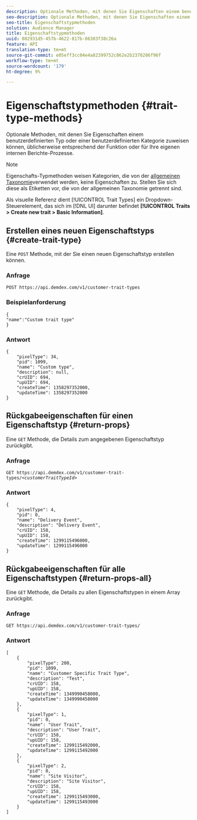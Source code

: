 ```yaml
---
description: Optionale Methoden, mit denen Sie Eigenschaften einem benutzerdefinierten Typ oder einer benutzerdefinierten Kategorie zuweisen können, üblicherweise entsprechend der Funktion oder für Ihre eigenen internen Berichte-Prozesse.
seo-description: Optionale Methoden, mit denen Sie Eigenschaften einem benutzerdefinierten Typ oder einer benutzerdefinierten Kategorie zuweisen können, üblicherweise entsprechend der Funktion oder für Ihre eigenen internen Berichte-Prozesse.
seo-title: Eigenschaftstypmethoden
solution: Audience Manager
title: Eigenschaftstypmethoden
uuid: 082931d5-457b-4622-817b-86303f38c26a
feature: API
translation-type: tm+mt
source-git-commit: e05eff3cc04e4a82399752c862e2b2370286f96f
workflow-type: tm+mt
source-wordcount: '179'
ht-degree: 9%

---
```



# Eigenschaftstypmethoden {#trait-type-methods}

Optionale Methoden, mit denen Sie Eigenschaften einem benutzerdefinierten Typ oder einer benutzerdefinierten Kategorie zuweisen können, üblicherweise entsprechend der Funktion oder für Ihre eigenen internen Berichte-Prozesse.

<!-- c_rest_api_trait_types_intro.xml -->

>[!NOTE]
>
>Eigenschafts-Typmethoden weisen Kategorien, die von der [allgemeinen Taxonomie](../../api/rest-api-main/aam-api-taxonomy.md#taxonomic-api-methods)verwendet werden, keine Eigenschaften zu. Stellen Sie sich diese als Etiketten vor, die von der allgemeinen Taxonomie getrennt sind.

Als visuelle Referenz dient [!UICONTROL Trait Types] ein Dropdown-Steuerelement, das sich im [!DNL UI] darunter befindet **[!UICONTROL Traits > Create new trait > Basic Information]**.

## Erstellen eines neuen Eigenschaftstyps {#create-trait-type}

Eine `POST` Methode, mit der Sie einen neuen Eigenschaftstyp erstellen können.

<!-- r_rest_api_create_trait_type.xml -->

### Anfrage

`POST https://api.demdex.com/v1/customer-trait-types`

### Beispielanforderung

```
{
"name":"Custom trait type"
}
```

### Antwort

```
{
    "pixelType": 34,
    "pid": 1099,
    "name": "Custom type",
    "description": null,
    "crUID": 694,
    "upUID": 694,
    "createTime": 1358297352000,
    "updateTime": 1358297352000
}
```

## Rückgabeeigenschaften für einen Eigenschaftstyp {#return-props}

Eine `GET` Methode, die Details zum angegebenen Eigenschaftstyp zurückgibt.

<!-- r_rest_api_get_trait_type.xml -->

### Anfrage

`GET https://api.demdex.com/v1/customer-trait-types/`*`<customerTraitTypeId>`*

### Antwort

```
{
    "pixelType": 4,
    "pid": 0,
    "name": "Delivery Event",
    "description": "Delivery Event",
    "crUID": 158,
    "upUID": 158,
    "createTime": 1299115496000,
    "updateTime": 1299115496000
}
```

## Rückgabeeigenschaften für alle Eigenschaftstypen {#return-props-all}

Eine `GET` Methode, die Details zu allen Eigenschaftstypen in einem Array zurückgibt.

<!-- r_rest_api_get_trait_types.xml -->

### Anfrage

`GET https://api.demdex.com/v1/customer-trait-types/`

### Antwort

```
[
    {
        "pixelType": 200,
        "pid": 1099,
        "name": "Customer Specific Trait Type",
        "description": "Test",
        "crUID": 158,
        "upUID": 158,
        "createTime": 1349990458000,
        "updateTime": 1349990458000
    },
    {
        "pixelType": 1,
        "pid": 0,
        "name": "User Trait",
        "description": "User Trait",
        "crUID": 158,
        "upUID": 158,
        "createTime": 1299115492000,
        "updateTime": 1299115492000
    },
    {
        "pixelType": 2,
        "pid": 0,
        "name": "Site Visitor",
        "description": "Site Visitor",
        "crUID": 158,
        "upUID": 158,
        "createTime": 1299115493000,
        "updateTime": 1299115493000
    }
]
```
